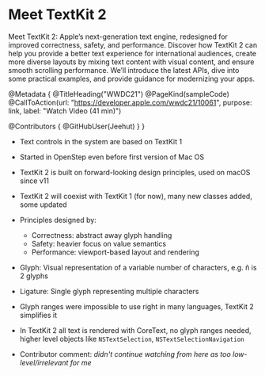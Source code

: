 # Meet TextKit 2

Meet TextKit 2: Apple’s next-generation text engine, redesigned for improved correctness, safety, and performance. Discover how TextKit 2 can help you provide a better text experience for international audiences, create more diverse layouts by mixing text content with visual content, and ensure smooth scrolling performance. We’ll introduce the latest APIs, dive into some practical examples, and provide guidance for modernizing your apps.

@Metadata {
   @TitleHeading("WWDC21")
   @PageKind(sampleCode)
   @CallToAction(url: "https://developer.apple.com/wwdc21/10061", purpose: link, label: "Watch Video (41 min)")

   @Contributors {
      @GitHubUser(Jeehut)
   }
}



- Text controls in the system are based on TextKit 1
- Started in OpenStep even before first version of Mac OS
- TextKit 2 is built on forward-looking design principles, used on macOS since v11
- TextKit 2 will coexist with TextKit 1 (for now), many new classes added, some updated
- Principles designed by:
    - Correctness: abstract away glyph handling
    - Safety: heavier focus on value semantics
    - Performance: viewport-based layout and rendering

- Glyph: Visual representation of a variable number of characters, e.g. ñ is 2 glyphs
- Ligature: Single glyph representing multiple characters
- Glyph ranges were impossible to use right in many languages, TextKit 2 simplifies it
- In TextKit 2 all text is rendered with CoreText, no glyph ranges needed, higher level objects like `NSTextSelection`, `NSTextSelectionNavigation`
- Contributor comment: *didn't continue watching from here as too low-level/irrelevant for me*

